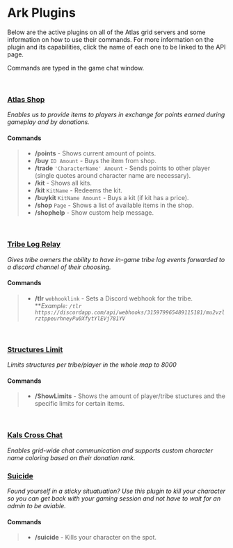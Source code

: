 # **Ark Plugins**

<p>Below are the active plugins on all of the Atlas grid servers and some information on how to use their commands. For more information on the plugin and its capabilities, click the name of each one to be linked to the API page.</p>
<p>Commands are typed in the game chat window.</p>

<br>

### [Atlas Shop](https://arkserverapi.com/index.php?resources/atlas-shop-currency-kits.84/)
_Enables us to provide items to players in exchange for points earned during gameplay and by donations._
#### Commands
> * **/points** - Shows current amount of points.
> * **/buy** `ID Amount` - Buys the item from shop.
> * **/trade** `'CharacterName' Amount` - Sends points to other player (single quotes around character name are necessary).
> * **/kit** - Shows all kits.
> * **/kit** `KitName` - Redeems the kit.
> * **/buykit** `KitName Amount` - Buys a kit (if kit has a price).
> * **/shop** `Page` - Shows a list of available items in the shop.
> * **/shophelp** - Show custom help message.

<br>

### [Tribe Log Relay](https://arkserverapi.com/index.php?resources/atlas-tribe-log-relay.162/)
_Gives tribe owners the ability to have in-game tribe log events forwarded to a discord channel of their choosing._
#### Commands
> * **/tlr** `webhooklink` - Sets a Discord webhook for the tribe.<br>
> **_Example: `/tlr https://discordapp.com/api/webhooks/315979965489115181/mu2vzlrztppeurhneyPu0XfytYlEVj781YV`_

<br>

### [Structures Limit](https://arkserverapi.com/index.php?resources/structures-limit.151/)
_Limits structures per tribe/player in the whole map to 8000_
#### Commands
> * **/ShowLimits** - Shows the amount of player/tribe stuctures and the specific limits for certain items.

<br>

### [Kals Cross Chat](https://arkserverapi.com/index.php?resources/kalscrosschat-atlas-edition.230/)
_Enables grid-wide chat communication and supports custom character name coloring based on their donation rank._


### [Suicide](https://arkserverapi.com/index.php?resources/suicide.78/)
_Found yourself in a sticky situatuation? Use this plugin to kill your character so you can get back with your gaming session and not have to wait for an admin to be aviable._

#### Commands
> * **/suicide** - Kills your character on the spot.
